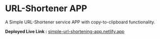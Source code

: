 # URL-Shortener APP

A Simple URL-Shortener service APP with copy-to-clipboard functionality.

**Deployed Live Link :** [simple-url-shortening-app.netlify.app](https://simple-url-shortening-app.netlify.app/)
